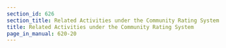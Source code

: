 ```yaml
---
section_id: 626
section_title: Related Activities under the Community Rating System
title: Related Activities under the Community Rating System
page_in_manual: 620-20
---
```

